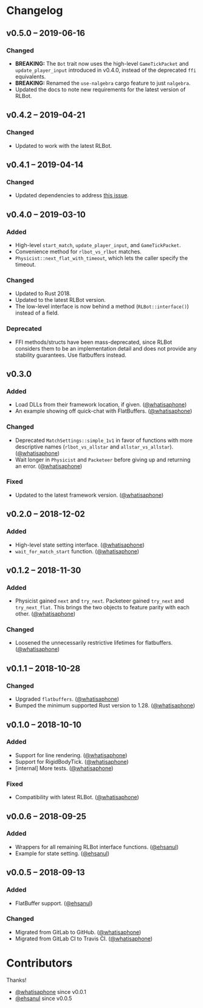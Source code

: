 # Changelog

## v0.5.0 – 2019-06-16

### Changed

* **BREAKING:** The `Bot` trait now uses the high-level ``GameTickPacket`` and `update_player_input` introduced in v0.4.0, instead of the deprecated `ffi` equivalents.
* **BREAKING:** Renamed the `use-nalgebra` cargo feature to just `nalgebra`.
* Updated the docs to note new requirements for the latest version of RLBot.

## v0.4.2 – 2019-04-21

### Changed

* Updated to work with the latest RLBot.

## v0.4.1 – 2019-04-14

### Changed

* Updated dependencies to address [this
  issue](https://github.com/rustsim/ncollide/issues/266).

## v0.4.0 – 2019-03-10

### Added

* High-level `start_match`, `update_player_input`, and `GameTickPacket`.
* Convenience method for `rlbot_vs_rlbot` matches.
* `Physicist::next_flat_with_timeout`, which lets the caller specify the
  timeout.

### Changed

* Updated to Rust 2018.
* Updated to the latest RLBot version.
* The low-level interface is now behind a method (`RLBot::interface()`) instead
  of a field.

### Deprecated

* FFI methods/structs have been mass-deprecated, since RLBot considers them to
  be an implementation detail and does not provide any stability guarantees. Use
  flatbuffers instead.

## v0.3.0

### Added

* Load DLLs from their framework location, if given. ([@whatisaphone])
* An example showing off quick-chat with FlatBuffers. ([@whatisaphone])

### Changed

* Deprecated `MatchSettings::simple_1v1` in favor of functions with more
  descriptive names (`rlbot_vs_allstar` and `allstar_vs_allstar`).
  ([@whatisaphone])
* Wait longer in `Physicist` and `Packeteer` before giving up and returning an
  error. ([@whatisaphone])

### Fixed

* Updated to the latest framework version. ([@whatisaphone])

## v0.2.0 – 2018-12-02

### Added

* High-level state setting interface. ([@whatisaphone])
* `wait_for_match_start` function. ([@whatisaphone])

## v0.1.2 – 2018-11-30

### Added

* Physicist gained `next` and `try_next`. Packeteer gained `try_next` and
  `try_next_flat`. This brings the two objects to feature parity with each
  other. ([@whatisaphone])

### Changed

* Loosened the unnecessarily restrictive lifetimes for flatbuffers.
  ([@whatisaphone])

## v0.1.1 – 2018-10-28

### Changed

* Upgraded `flatbuffers`. ([@whatisaphone])
* Bumped the minimum supported Rust version to 1.28. ([@whatisaphone])

## v0.1.0 – 2018-10-10

### Added

* Support for line rendering. ([@whatisaphone])
* Support for RigidBodyTick. ([@whatisaphone])
* [internal] More tests. ([@whatisaphone])

### Fixed

* Compatibility with latest RLBot. ([@whatisaphone])

## v0.0.6 – 2018-09-25

### Added

* Wrappers for all remaining RLBot interface functions. ([@ehsanul])
* Example for state setting. ([@ehsanul])

## v0.0.5 – 2018-09-13

### Added

* FlatBuffer support. ([@ehsanul])

### Changed

* Migrated from GitLab to GitHub. ([@whatisaphone])
* Migrated from GitLab CI to Travis CI. ([@whatisaphone])

# Contributors

Thanks!

* [@whatisaphone](https://github.com/whatisaphone) since v0.0.1
* [@ehsanul](https://github.com/ehsanul) since v0.0.5

[@whatisaphone]: https://github.com/whatisaphone
[@ehsanul]: https://github.com/ehsanul
